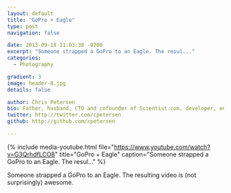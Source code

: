```yaml
---
layout: default
title: "GoPro + Eagle"
type: post
navigation: false

date: 2013-09-18 11:03:38 -0700
excerpt: "Someone strapped a GoPro to an Eagle. The resul..."
categories:
  - Photography

gradient: 3
image: header-8.jpg
details: false

author: Chris Petersen
bio: Father, husband, CTO and cofounder of Scientist.com, developer, entrepreneur and technologist.
twitter: http://twitter.com/cpetersen
github: http://github.com/cpetersen

---
```


{% include media-youtube.html file="https://www.youtube.com/watch?v=G3QrhdfLCO8" title="GoPro + Eagle" caption="Someone strapped a GoPro to an Eagle. The resul..." %}

Someone strapped a GoPro to an Eagle. The resulting video is (not surprisingly) awesome.
